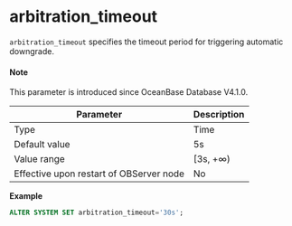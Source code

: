 # arbitration_timeout

`arbitration_timeout` specifies the timeout period for triggering automatic downgrade. 

<main id="notice" type='explain'>
  <h4>Note</h4>
  <p>This parameter is introduced since OceanBase Database V4.1.0. </p>
</main>

| **Parameter** | **Description** |
| --- | --- |
| Type | Time |
| Default value | 5s |
| Value range | \[3s, +∞) |
| Effective upon restart of OBServer node | No |

**Example**

```sql
ALTER SYSTEM SET arbitration_timeout='30s';
```